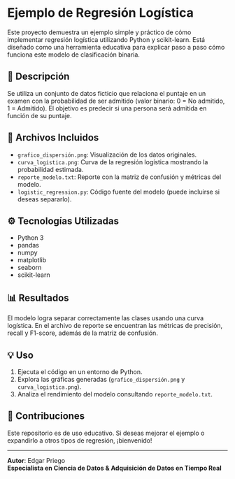 # Ejemplo de Regresión Logística

Este proyecto demuestra un ejemplo simple y práctico de cómo implementar regresión logística utilizando Python y scikit-learn. Está diseñado como una herramienta educativa para explicar paso a paso cómo funciona este modelo de clasificación binaria.

## 📌 Descripción

Se utiliza un conjunto de datos ficticio que relaciona el puntaje en un examen con la probabilidad de ser admitido (valor binario: 0 = No admitido, 1 = Admitido). El objetivo es predecir si una persona será admitida en función de su puntaje.

## 📁 Archivos Incluidos

- `grafico_dispersión.png`: Visualización de los datos originales.
- `curva_logistica.png`: Curva de la regresión logística mostrando la probabilidad estimada.
- `reporte_modelo.txt`: Reporte con la matriz de confusión y métricas del modelo.
- `logistic_regression.py`: Código fuente del modelo (puede incluirse si deseas separarlo).

## ⚙️ Tecnologías Utilizadas

- Python 3
- pandas
- numpy
- matplotlib
- seaborn
- scikit-learn

## 📊 Resultados

El modelo logra separar correctamente las clases usando una curva logística. En el archivo de reporte se encuentran las métricas de precisión, recall y F1-score, además de la matriz de confusión.

## 💡 Uso

1. Ejecuta el código en un entorno de Python.
2. Explora las gráficas generadas (`grafico_dispersión.png` y `curva_logistica.png`).
3. Analiza el rendimiento del modelo consultando `reporte_modelo.txt`.

## 🤝 Contribuciones

Este repositorio es de uso educativo. Si deseas mejorar el ejemplo o expandirlo a otros tipos de regresión, ¡bienvenido!

---

**Autor**: Edgar Priego  
**Especialista en Ciencia de Datos & Adquisición de Datos en Tiempo Real**
